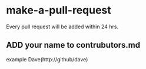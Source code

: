 # make-a-pull-request
Every pull request will be added within 24 hrs.


## ADD your name to contrubutors.md
example Dave(http://github/dave)
